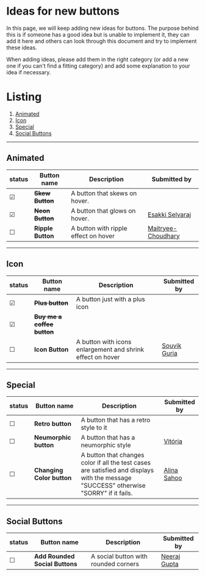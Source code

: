# Ideas for new buttons

In this page, we will keep adding new ideas for buttons. The purpose behind this is if someone has a good idea but is unable to implement it, they can add it here and others can look through this document and try to implement these ideas.

When adding ideas, please add them in the right category (or add a new one if you can't find a fitting category) and add some explanation to your idea if necessary.

# Listing

1. [Animated](#animated)
2. [Icon](#icon)
3. [Special](#special)
4. [Social Buttons](#socialButtons)

---

## Animated

|status  | Button name    | Description      | Submitted by |
|--------|----------------|------------------|--------------|
| &#9745;| ~~**Skew Button**~~| A button that skews on hover. | | 
| &#9745;| ~~**Neon Button**~~| A button that glows on hover. |[Esakki Selvaraj](https://github.com/esakki-selvaraj) |
| &#9744;| **Ripple Button**| A button with ripple effect on hover | [Maitryee-Choudhary](https://github.com/Maitryee-Choudhary)

---

## Icon

|status  | Button name    | Description      | Submitted by |
|--------|----------------|------------------|--------------|
| &#9745;| ~~**Plus button**~~| A button just with a plus icon | | 
| &#9745;| ~~**Buy me a coffee button**~~|  | |
| &#9744;| **Icon Button**| A button with icons enlargement and shrink effect on hover | [Souvik Guria](https://github.com/devSouvik)

---

## Special

|status  | Button name    | Description      | Submitted by |
|--------|----------------|------------------|--------------|
| &#9744;| **Retro button**| A button that has a retro style to it| |  
| &#9744;| **Neumorphic button**| A button that has a neumorphic style |[Vitória](https://github.com/vitoriapena) |
| &#9744;| **Changing Color button** | A button that changes color if all the test cases are satisfied and displays with the message "SUCCESS" otherwise "SORRY" if it fails. | [Alina Sahoo](https://github.com/alinasahoo)
---

## Social Buttons
|status  | Button name    | Description      | Submitted by |
|--------|----------------|------------------|--------------|
| &#9744;| **Add Rounded Social Buttons** | A social button with rounded corners|[Neeraj Gupta](https://github.com/Neeraj3508)
